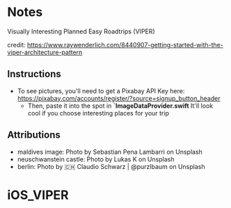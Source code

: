 # Notes

Visually Interesting Planned Easy Roadtrips (VIPER)

credit: https://www.raywenderlich.com/8440907-getting-started-with-the-viper-architecture-pattern

## Instructions

* To see pictures, you'll need to get a Pixabay API Key here: https://pixabay.com/accounts/register/?source=signup_button_header
  * Then, paste it into the spot in **`ImageDataProvider.swift**
  It'll look cool if you choose interesting places for your trip

## Attributions
* maldives image: Photo by Sebastian Pena Lambarri on Unsplash
* neuschwanstein castle: Photo by Lukas K on Unsplash
* berlin: Photo by 🇨🇭 Claudio Schwarz | @purzlbaum on Unsplash
# iOS_VIPER
